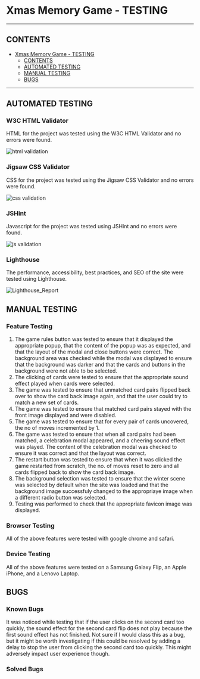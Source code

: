# Xmas Memory Game - TESTING
---

## CONTENTS

- [Xmas Memory Game - TESTING](#xmas-memory-game---testing)
  - [CONTENTS](#contents)
  - [AUTOMATED TESTING](#automated-testing)
  - [MANUAL TESTING](#manual-testing)
  - [BUGS](#bugs)

---

## AUTOMATED TESTING
### W3C HTML Validator
HTML for the project was tested using the W3C HTML Validator and no errors were found.

![html validation](https://github.com/Jem212Mac/CI_Project_2_Xmas_Memory_Game/assets/89839563/3bf07b83-3689-4c0c-a1c9-f99c59eae0a2)

### Jigsaw CSS Validator
CSS for the project was tested using the Jigsaw CSS Validator and no errors were found.

![css validation](https://github.com/Jem212Mac/CI_Project_2_Xmas_Memory_Game/assets/89839563/b2e84fdd-f94e-45c0-8fc0-08dee0b9dcbb)

### JSHint
Javascript for the project was tested using JSHint and no errors were found.

![js validation](https://github.com/Jem212Mac/CI_Project_2_Xmas_Memory_Game/assets/89839563/1941a28a-289f-454b-b0cd-0b5bb605a9ec)

### Lighthouse
The performance, accessibility, best practices, and SEO of the site were tested using Lighthouse.

![Lighthouse_Report](https://github.com/Jem212Mac/CI_Project_2_Xmas_Memory_Game/assets/89839563/51123828-3b4c-4a33-bfec-9299bc479bf3)


## MANUAL TESTING
### Feature Testing
1. The game rules button was tested to ensure that it displayed the appropriate popup, that the content of the popup was as expected, and that the layout of the modal and close buttons were correct.  The background area was checked while the modal was displayed to ensure that the background was darker and that the cards and buttons in the background were not able to be selected.
2. The clicking of cards were tested to ensure that the appropriate sound effect played when cards were selected.
3. The game was tested to ensure that unmatched card pairs flipped back over to show the card back image again, and that the user could try to match a new set of cards.
4. The game was tested to ensure that matched card pairs stayed with the front image displayed and were disabled.
5. The game was tested to ensure that for every pair of cards uncovered, the no of moves incremented by 1.
6. The game was tested to ensure that when all card pairs had been matched, a celebration modal appeared, and a cheering sound effect was played.  The content of the celebration modal was checked to ensure it was correct and that the layout was correct.
7. The restart button was tested to ensure that when it was clicked the game restarted from scratch, the no. of moves reset to zero and all cards flipped back to show the card back image.
8. The background selection was tested to ensure that the winter scene was selected by default when the site was loaded and that the background image successfuly changed to the appropriaye image when a different radio button was selected.
9. Testing was performed to check that the appropriate favicon image was displayed.

### Browser Testing
All of the above features were tested with google chrome and safari.

### Device Testing
All of the above features were tested on a Samsung Galaxy Flip, an Apple iPhone, and a Lenovo Laptop.

## BUGS
### Known Bugs
It was noticed while testing that if the user clicks on the second card too quickly, the sound effect for the second card flip does not play because the first sound effect has not finished.  Not sure if I would class this as a bug, but it might be worth investigating if this could be resolved by adding a delay to stop the user from clicking the second card too quickly. This might adversely impact user experience though.

### Solved Bugs
